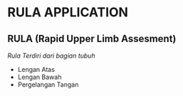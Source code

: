 RULA APPLICATION
==
RULA (Rapid Upper Limb Assesment)
--
*Rula Terdiri dari bagian tubuh*
- Lengan Atas
- Lengan Bawah
- Pergelangan Tangan
